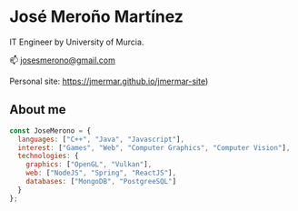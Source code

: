 <p align="center">
  
# José Meroño Martínez
IT Engineer by University of Murcia.

📫 josesmerono@gmail.com


Personal site: https://jmermar.github.io/jmermar-site)

## About me

```javascript
const JoseMerono = {
  languages: ["C++", "Java", "Javascript"],
  interest: ["Games", "Web", "Computer Graphics", "Computer Vision"],
  technologies: {
    graphics: ["OpenGL", "Vulkan"],
    web: ["NodeJS", "Spring", "ReactJS"],
    databases: ["MongoDB", "PostgreeSQL"]
  }
};
```
</p>

